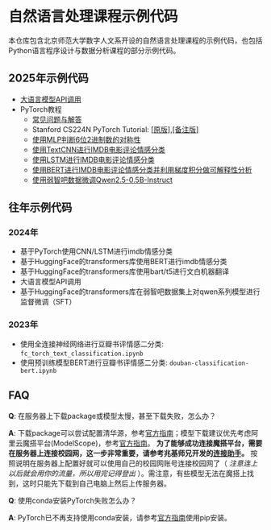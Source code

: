 # 自然语言处理课程示例代码

本仓库包含北京师范大学数字人文系开设的自然语言处理课程的示例代码，也包括Python语言程序设计与数据分析课程的部分示例代码。

## 2025年示例代码

- [大语言模型API调用](llm-api/)
- PyTorch教程
  - [常见问题与解答](torch-memo/)
  - Stanford CS224N PyTorch Tutorial: [[原版]](torch-memo/SP_24_CS224N_PyTorch_Tutorial.ipynb),[[备注版]](notebook/Revised_SP_24_CS224N_PyTorch_Tutorial.ipynb)
  - [使用MLP判断6位2进制数的对称性](notebook/detect_symmetry_mlp.ipynb)
  - [使用TextCNN进行IMDB电影评论情感分类](notebook/SP2025_TEXT_CLS_CNN.ipynb)
  - [使用LSTM进行IMDB电影评论情感分类](notebook/SP25_LSTM_huggingface.ipynb)
  - [使用BERT进行IMDB电影评论情感分类并利用梯度积分做可解释性分析](notebook/SP25_imdb_bert_huggingface.ipynb)
  - [使用弱智吧数据微调Qwen2.5-0.5B-Instruct](llm-sft/)

## 往年示例代码

### 2024年

- 基于PyTorch使用CNN/LSTM进行imdb情感分类
- 基于HuggingFace的transformers库使用BERT进行imdb情感分类
- 基于HuggingFace的transformers库使用bart/t5进行文白机器翻译
- 大语言模型API调用
- 基于HuggingFace的transformers库在弱智吧数据集上对qwen系列模型进行监督微调（SFT）

### 2023年

- 使用全连接神经网络进行豆瓣书评情感二分类: `fc_torch_text_classification.ipynb`
- 使用预训练模型BERT进行豆瓣书评情感二分类: `douban-classification-bert.ipynb`


## FAQ

**Q**: 在服务器上下载package或模型太慢，甚至下载失败，怎么办？

**A**: 下载package可以尝试配置清华源，参考[官方指南](https://mirrors.tuna.tsinghua.edu.cn/help/pypi/)；模型下载建议优先考虑阿里云魔搭平台(ModelScope)，参考[官方指南](https://modelscope.cn/docs/models/download)。 **为了能够成功连接魔搭平台，需要在服务器上连接校园网，这一步非常重要，请参考兆基师兄开发的[连接助手](https://github.com/frederick-wang/bnu-cernet-cli)。** 按照说明在服务器上配置好就可以使用自己的校园网账号连接校园网了（ *注意连上以后就会用你的流量，所以用完记得登出* ）。需注意，有些模型无法在魔搭上找到，这时只能先下载到自己电脑上然后上传服务器。

**Q**: 使用conda安装PyTorch失败怎么办？

**A**: PyTorch已不再支持使用conda安装，请参考[官方指南](https://pytorch.org/get-started/locally/)使用pip安装。